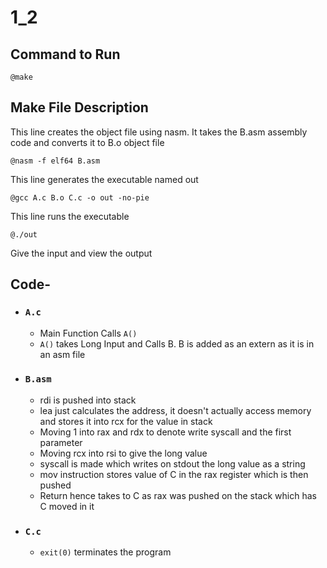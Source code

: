 # 1_2

## Command to Run

    @make

## Make File Description
This line creates the object file using nasm. It takes the B.asm assembly code and converts it to B.o object file

	@nasm -f elf64 B.asm

This line generates the executable named out

	@gcc A.c B.o C.c -o out -no-pie

This line runs the executable

	@./out

Give the input and view the output

## Code-

- ### `A.c`
    - Main Function Calls `A()`
    - `A()` takes Long Input and Calls B. B is added as an extern as it is in an asm file

- ### `B.asm`
    - rdi is pushed into stack
    - lea just calculates the address, it doesn't actually access memory and stores it into rcx for the value in stack
    - Moving 1 into rax and rdx to denote write syscall and the first parameter
    - Moving rcx into rsi to give the long value
    - syscall is made which writes on stdout the long value as a string
    - mov instruction stores value of C in the rax register which is then pushed
    - Return hence takes to C as rax was pushed on the stack which has C moved in it

- ### `C.c`
    - `exit(0)` terminates the program